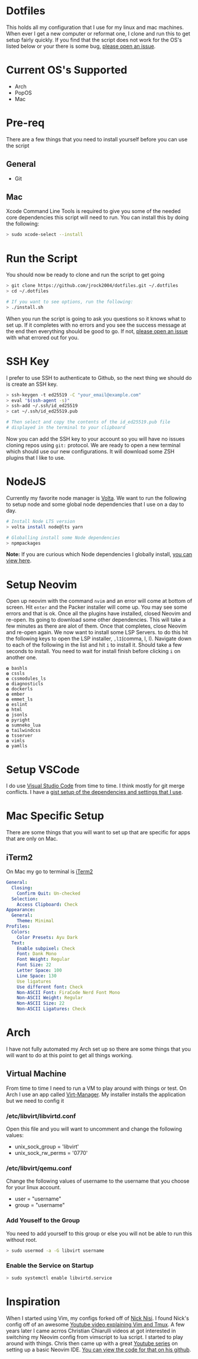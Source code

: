 # Dotfiles

This holds all my configuration that I use for my linux and mac machines. When ever I get a new computer or reformat one, I clone and run this to get setup fairly quickly. If you find that the script does not work for the OS's listed below or your there is some bug, [please open an issue](https://github.com/jrock2004/dotfiles/issues).

# Current OS's Supported
- Arch
- PopOS
- Mac

# Pre-req

There are a few things that you need to install yourself before you can use the script

## General

- Git

## Mac

Xcode Command Line Tools is required to give you some of the needed core dependencies this script will need to run. You can install this by doing the following:

``` bash
> sudo xcode-select --install
```

# Run the Script

You should now be ready to clone and run the script to get going

``` bash
> git clone https://github.com/jrock2004/dotfiles.git ~/.dotfiles
> cd ~/.dotfiles

# If you want to see options, run the following:
> ./install.sh
```

When you run the script is going to ask you questions so it knows what to set up. If it completes with no errors and you see the success message at the end then everything should be good to go. If not, [please open an issue](https://github.com/jrock2004/dotfiles/issues) with what errored out for you.

# SSH Key

I prefer to use SSH to authenticate to Github, so the next thing we should do is create an SSH key.

``` bash
> ssh-keygen -t ed25519 -C "your_email@example.com"
> eval "$(ssh-agent -s)"
> ssh-add ~/.ssh/id_ed25519
> cat ~/.ssh/id_ed25519.pub

# Then select and copy the contents of the id_ed25519.pub file
# displayed in the terminal to your clipboard
```

Now you can add the SSH key to your account so you will have no issues cloning repos using `git:` protocol. We are ready to open a new terminal which should use our new configurations. It will download some ZSH plugins that I like to use.

# NodeJS

Currently my favorite node manager is [Volta](https://volta.sh/). We want to run the following to setup node and some global node dependencies that I use on a day to day.

``` bash
# Install Node LTS version
> volta install node@lts yarn

# Globalling install some Node dependencies
> npmpackages
```

**Note:** If you are curious which Node dependencies I globally install, [you can view here](https://github.com/jrock2004/dotfiles/blob/main/files/.zshrc#L246).

# Setup Neovim

Open up neovim with the command `nvim` and an error will come at bottom of screen. Hit `enter` and the Packer installer will come up. You may see some errors and that is ok. Once all the plugins have installed, closed Neovim and re-open. Its going to download some other dependencies. This will take a few minutes as there are alot of them. Once that completes, close Neovim and re-open again. We now want to install some LSP Servers. to do this hit the following keys to open the LSP installer, `,lI`(comma, l, I). Navigate down to each of the following in the list and hit `i` to install it. Should take a few seconds to install. You need to wait for install finish before clicking `i` on another one.

```
◍ bashls
◍ cssls
◍ cssmodules_ls
◍ diagnosticls
◍ dockerls
◍ ember
◍ emmet_ls
◍ eslint
◍ html
◍ jsonls
◍ pyright
◍ sumneko_lua
◍ tailwindcss
◍ tsserver
◍ vimls
◍ yamlls
```

# Setup VSCode

I do use [Visual Studio Code](https://code.visualstudio.com) from time to time. I think mostly for git merge conflicts. I have a [gist setup of the dependencies and settings that I use](https://gist.github.com/jrock2004/34c134d3a4a8bfb84336fd5d52472237).

# Mac Specific Setup

There are some things that you will want to set up that are specific for apps that are only on Mac. 

## iTerm2

On Mac my go to terminal is [iTerm2](https://iterm2.com/)

``` yml
General:
  Closing:
    Confirm Quit: Un-checked
  Selection:
    Access Clipboard: Check
Appearance:
  General:
    Theme: Minimal
Profiles:
  Colors:
    Color Presets: Ayu Dark
  Text:
    Enable subpixel: Check
    Font: Dank Mono
    Font Weight: Regular
    Font Size: 22
    Letter Space: 100
    Line Space: 130
    Use ligatures
    Use different font: Check
    Non-ASCII Font: FiraCode Nerd Font Mono
    Non-ASCII Weight: Regular
    Non-ASCII Size: 22
    Non-ASCII Ligatures: Check
```

# Arch

I have not fully automated my Arch set up so there are some things that you will want to do at this point to get all things working.

## Virtual Machine

From time to time I need to run a VM to play around with things or test. On Arch I use an app called [Virt-Manager](https://wiki.archlinux.org/title/Virt-Manager). My installer installs the application but we need to config it

### /etc/libvirt/libvirtd.conf

Open this file and you will want to uncomment and change the following values:

- unix_sock_group = 'libvirt'
- unix_sock_rw_perms = '0770'

### /etc/libvirt/qemu.conf

Change the following values of username to the username that you choose for your linux account.

- user = "username"
- group = "username"

### Add Youself to the Group

You need to add yourself to this group or else you will not be able to run this without root. 

``` bash
> sudo usermod -a -G libvirt username
```

### Enable the Service on Startup

```bash
> sudo systemctl enable libvirtd.service
```

# Inspiration

When I started using Vim, my configs forked off of [Nick Nisi](https://github.com/nicknisi/dotfiles). I found Nick's config off of an awesome [Youtube video explaining Vim and Tmux](https://www.youtube.com/watch?v=5r6yzFEXajQ). A few years later I came acrros Christian Chiarulli videos at got interested in switching my Neovim config from vimscript to lua script. I started to play around with things. Chris then came up with a great [Youtube series](https://www.youtube.com/watch?v=Vghglz2oR0c) on setting up a basic Neovim IDE. [You can view the code for that on his github](https://github.com/LunarVim/nvim-basic-ide).
